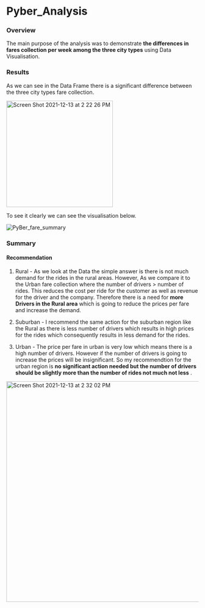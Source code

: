 # Pyber_Analysis
### Overview
The main purpose of the analysis was to demonstrate __the differences in fares collection per week among the three city types__ using Data Visualisation.

### Results

As we can see in the Data Frame there is a significant difference between the three city types fare collection. 

<img width="279" alt="Screen Shot 2021-12-13 at 2 22 26 PM" src="https://user-images.githubusercontent.com/91028094/145874907-2e8c03c9-bb3f-4e05-853a-dea4a6efe68d.png">


To see it clearly we can see the visualisation below.

![PyBer_fare_summary](https://user-images.githubusercontent.com/91028094/145875617-70003084-6987-4038-9bfa-75e56c5b5151.png)

### Summary
#### Recommendation
1. Rural - As we look at the Data the simple answer is there is not much demand for the rides in the rural areas. However, As we compare it to the Urban fare collection where the number of drivers > number of rides. This reduces the cost per ride for the customer as well as revenue for the driver and the company. Therefore there is a need for __more Drivers in the Rural area__ which is going to reduce the prices per fare and increase the demand.

2. Suburban - I recommend the same action for the suburban region like the Rural as there is less number of drivers which results in high prices for the rides which consequently results in less demand for the rides.

3. Urban - The price per fare in urban is very low which means there is a high number of drivers. However if the number of drivers is going to increase the prices will be insignificant. So my recommendtion for the urban region is __no significant action needed but the number of drivers should be slightly more than the number of rides not much not less__ .
<img width="579" alt="Screen Shot 2021-12-13 at 2 32 02 PM" src="https://user-images.githubusercontent.com/91028094/145876575-5f0b47c9-e752-4dc7-b183-6b5205746597.png">
